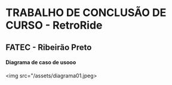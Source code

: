 # TRABALHO DE CONCLUSÃO DE CURSO - RetroRide

## FATEC - Ribeirão Preto

#### Diagrama de caso de usooo
<img src="/assets/diagrama01.jpeg>
